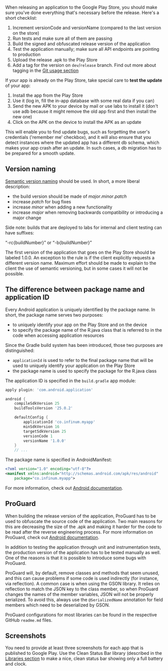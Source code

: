 When releasing an application to the Google Play Store, you should make sure you've done everything that's necessary before the release. Here's a short checklist:

1. Increment versionCode and versionName (compared to the last version on the store)
2. Run tests and make sure all of them are passing
3. Build the signed and obfuscated release version of the application
4. Test the application manually; make sure all API endpoints are pointing to production
5. Upload the release .apk to the Play Store
6. Add a tag for the version on `dev`/`release` branch. Find out more about tagging in the [Git usage section](/git-usage)

If your app is already on the Play Store, take special care to **test the update** of your app:

1. Install the app from the Play Store
2. Use it (log in, fill the in-app database with some real data if you can)
3. Send the new APK to your device by mail or use labs to install it (don't use adb because it might remove the old app first and then install the new one)
4. Click on the APK on the device to install the APK as an update

This will enable you to find update bugs, such as forgetting the user's credentials ('remember me' checkbox), and it will also ensure that you detect instances where the updated app has a different db schema, which makes your app crash after an update. In such cases, a db migration has to be prepared for a smooth update.

## Version naming

[Semantic version naming](http://semver.org/) should be used.
In short, a more liberal description:

 - the build version should be made of *major*.*minor*.*patch*
 - increase *patch* for bug fixes
 - increase *minor* when adding a new functionality
 - increase *major* when removing backwards compatibility or introducing a major change

Side note: builds that are deployed to labs for internal and client testing can have suffixes:

  “-rc{buildNumber}” or “-b{buildNumber}”

The first version of the application that goes on the Play Store should be labeled 1.0.0. An exception to the rule is if the client explicitly requests a different version name. Maximum effort should be made to explain to the client the use of semantic versioning, but in some cases it will not be possible.

## The difference between package name and application ID

Every Android application is uniquely identified by the package name. In short, the package name serves two purposes:
 - to uniquely identify your app on the Play Store and on the device
 - to specify the package name of the R.java class that is referred to in the code when accessing application resources

Since the Gradle build system has been introduced, those two purposes are distinguished:
 - `applicationId` is used to refer to the final package name that will be used to uniquely identify your application on the Play Store
 - the package name is used to specify the package for the R.java class

The application ID is specified in the `build.gradle` app module:

```gradle
apply plugin: 'com.android.application'

android {
    compileSdkVersion 25
    buildToolsVersion '25.0.2'

    defaultConfig {
        applicationId 'co.infinum.myapp'
        minSdkVersion 16
        targetSdkVersion 25
        versionCode 1
        versionName '1.0.0'
    }
    // ...
```

The package name is specified in AndroidManifest:

```xml
<?xml version="1.0" encoding="utf-8"?>
<manifest xmlns:android="http://schemas.android.com/apk/res/android"
    package="co.infinum.myapp">
```

For more information, check out [Android documentation](http://tools.android.com/tech-docs/new-build-system/applicationid-vs-packagename).

## ProGuard

When building the release version of the application, ProGuard has to be used to obfuscate the source code of the application. Two main reasons for this are decreasing the size of the .apk and making it harder for the code to be read after the reverse engineering process. For more information on ProGuard, check out [Android documentation](http://developer.android.com/tools/help/proguard.html).

In addition to testing the application through unit and instrumentation tests, the production version of the application has to be tested manually as well. One of the reasons is that it is possible to introduce some bugs with ProGuard.

ProGuard will, by default, remove classes and methods that seem unused, and this can cause problems if some code is used indirectly (for instance, via reflection). A common case is when using the GSON library. It relies on reflection to match the JSON key to the class member, so when ProGuard changes the names of the member variables, JSON will not be properly serialized. To avoid this, always use the `@SerializedName` annotation for field members which need to be deserialized by GSON.

ProGuard configurations for most libraries can be found in the respective GitHub `readme.md` files.

## Screenshots

You need to provide at least three screenshots for each app that is published to Google Play. Use the Clean Status Bar library (described in the [Libraries section](/Libraries.md) to make a nice, clean status bar showing only a full battery and clock.
